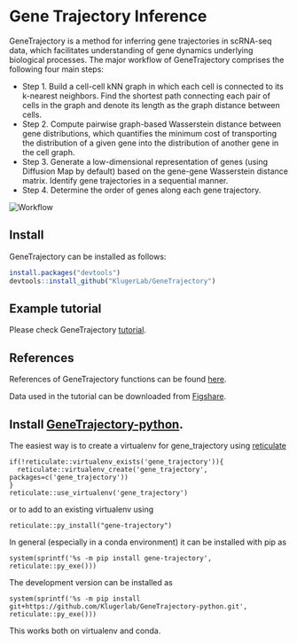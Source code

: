 # Gene Trajectory Inference

GeneTrajectory is a method for inferring gene trajectories in scRNA-seq data, which facilitates understanding of gene dynamics underlying biological processes. The major workflow of GeneTrajectory comprises the following four main steps:
* Step 1. Build a cell-cell kNN graph in which each cell is connected to its k-nearest neighbors. Find the shortest path connecting each pair of cells in the graph and denote its length as the graph distance between cells.
* Step 2. Compute pairwise graph-based Wasserstein distance between gene distributions, which quantifies the minimum cost of transporting the distribution of a given gene into the distribution of another gene in the cell graph.
* Step 3. Generate a low-dimensional representation of genes (using Diffusion Map by default) based on the gene-gene Wasserstein distance matrix. Identify gene trajectories in a sequential manner.
* Step 4. Determine the order of genes along each gene trajectory.

![Workflow](https://github.com/RihaoQu/IGT/blob/master/images/GT_workflow.png)

## Install

GeneTrajectory can be installed as follows:

```r
install.packages("devtools")
devtools::install_github("KlugerLab/GeneTrajectory")
```
## Example tutorial
Please check GeneTrajectory [tutorial](https://klugerlab.github.io/GeneTrajectory/articles/GeneTrajectory.html).

## References
References of GeneTrajectory functions can be found [here](https://klugerlab.github.io/GeneTrajectory/reference/index.html).

Data used in the tutorial can be downloaded from [Figshare](https://figshare.com/articles/dataset/Processed_Seurat_objects_for_GeneTrajectory_inference_Gene_Trajectory_Inference_for_Single-cell_Data_by_Optimal_Transport_Metrics_/25243225).


## Install [GeneTrajectory-python](https://github.com/KlugerLab/GeneTrajectory-python/tree/main).
The easiest way is to create a virtualenv for gene_trajectory using [reticulate](https://rstudio.github.io/reticulate/index.html)
```
if(!reticulate::virtualenv_exists('gene_trajectory')){
  reticulate::virtualenv_create('gene_trajectory', packages=c('gene_trajectory'))
}
reticulate::use_virtualenv('gene_trajectory')
```
or to add to an existing virtualenv using
```
reticulate::py_install("gene-trajectory")
```

In general (especially in a conda environment) it can be installed with pip as 
```
system(sprintf('%s -m pip install gene-trajectory', reticulate::py_exe()))
```

The development version can be installed as
```
system(sprintf('%s -m pip install git+https://github.com/Klugerlab/GeneTrajectory-python.git', reticulate::py_exe()))
```
This works both on virtualenv and conda.

